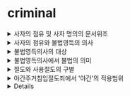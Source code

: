 # criminal


<details>
<summary>사자의 점유 및 사자 명의의 문서위조</summary>
<div markdown="1">

1. 문제의제기
2. 살해 후 영득의사가 생겨 사자의 재물을 영득한 경우
>가. 사자의 점유의 인정여부: <판>긍정
3. 은행에 들어간 행위와 주거침입죄의 성립여부
><판>영업주의 명시적 또는 추정적 의사에 반하여 들어간 것 -> 주거침입죄 성립
4. 사자 명의의 문서와 명의인의 실재성 여부
><판>공공의 신용을 해할 위험성이 있을 경우 명의인의 실재를 요하지 않음
=> 사문서위조죄 및 동행사죄 성립 
5. 타인의 예금통장으로 예금을 인출한 행위 = 사기죄
```
가. 묵시적 기망행위 = 행동
나. 예금통장의 부정사용 = 사문서부정행사죄(사기죄의 불가벌적 사후행위)
```
</div>
</details>

<details>
<summary>사자의 점유와 불법영득의 의사</summary>
<div markdown="1">

1. 문제의제기
2. 사자의 점유
3. 불법영득의사의 내용
><판> 경제적 용법설 - 이용, 처분의사
4. 증거인멸죄의 성립여부
>가. 증거인멸죄의 객체 = 타인의 형사사건, 징계사건에 관한 증거
</div>
</details>

<details>
<summary>불법영득의사의 대상</summary>
<div markdown="1">

1. 문제의제기
2. 신용카드에 대한 절도죄의 성립여부
3. 현금에 대한 죄책
```
가. 재산죄의 성립여부 
<판> 타인의 신용카드 사용 -> ATM 현금대출 = 절도죄
나. 신용카드부정사용죄의 성립여부
인출 != 본래의 용법
현금서비스 = 본래의 용법
다. 절도죄와 신용카드부정사용죄 실체적 경합
```
</div>
</details>

<details>
<summary>불법영득의사에서 불법의 의미</summary>
<div markdown="1">

1. 문제의제기
2. 불법영득의사에서 불법의 의미
><판>반환청구권이 있어도 절도죄 성립. 절취 불법설
3. 자구행위의 성립여부
```
형23조1항
대체물의 경우, 청구권 보전의 범위를 벗어난 임의 처분 or 변제충당 != 자구행위
```
</div>
</details>

<details>
<summary>절도와 사용절도의 구별</summary>
<div markdown="1">

1. 문제의제기
2. 불법영득의사와 사용절도
>방치 = 절도죄
</div>
</details>

<details>
<summary>야간주거침입절도죄에서 '야간'의 적용범위</summary>
<div markdown="1">

1. 문제의제기
2. 야간주거침입절도죄에서 '야간'의 적용범위
><판>주거침입시설
주거침입죄와 절도죄의 실체적 경합
</div>
</details>
<details>

<details>
<summary>합동절도죄 성립의 시간적 한계</summary>
<div markdown="1">

1. 문제의제기
2. 합동범의 본질
<판>현장설
3. 절도죄의 기수시기
<판>취득설
</div>
</details>
<details>

<details>
<summary>절도와 강도의 구별</summary>
<div markdown="1">

1. 문제의제기

</div>
</details>
<details>


<summary>ex</summary>
<div markdown="1">

|제목|내용|
|--|--|
|1|1|
|2|10|
</div>
</details>




